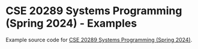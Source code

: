 # CSE 20289 Systems Programming (Spring 2024) - Examples

Example source code for [CSE 20289 Systems Programming (Spring 2024)](https://www3.nd.edu/~pbui/teaching/cse.20289.sp24/).

